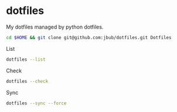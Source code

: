 dotfiles
========

My dotfiles managed by python dotfiles.

```bash
cd $HOME && git clone git@github.com:jbub/dotfiles.git Dotfiles
```

List

```bash
dotfiles --list
```

Check

```bash
dotfiles --check
```

Sync

```bash
dotfiles --sync --force
```
